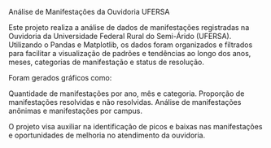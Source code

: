 Análise de Manifestações da Ouvidoria UFERSA

Este projeto realiza a análise de dados de manifestações
registradas na Ouvidoria da Universidade Federal Rural do
Semi-Árido (UFERSA). Utilizando o Pandas e Matplotlib, os
dados foram organizados e filtrados para facilitar a visualização
de padrões e tendências ao longo dos anos, meses, categorias de
manifestação e status de resolução.

Foram gerados gráficos como:

  Quantidade de manifestações por ano, mês e categoria.
  Proporção de manifestações resolvidas e não resolvidas.
  Análise de manifestações anônimas e manifestações por campus.

O projeto visa auxiliar na identificação de picos e baixas nas manifestações 
e oportunidades de melhoria no atendimento da ouvidoria.
